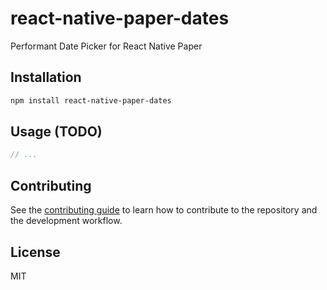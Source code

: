 # react-native-paper-dates

Performant Date Picker for React Native Paper

## Installation

```sh
npm install react-native-paper-dates
```

## Usage (TODO)

```js
// ...
```

## Contributing

See the [contributing guide](CONTRIBUTING.md) to learn how to contribute to the repository and the development workflow.

## License

MIT
